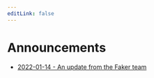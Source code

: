 ```yaml
---
editLink: false
---
```


# Announcements

- [2022-01-14 - An update from the Faker team](./announcements/2022-01-14)
